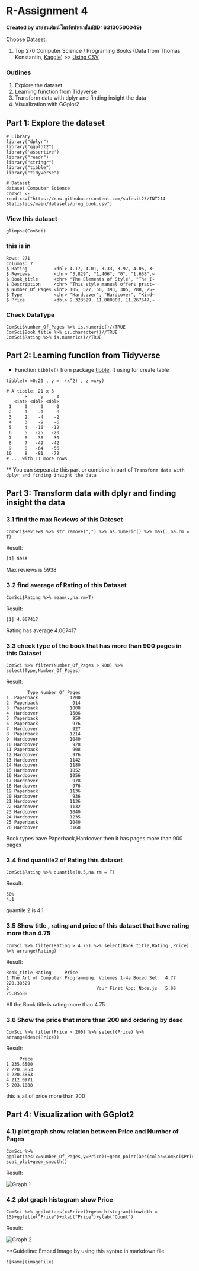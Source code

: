 # R-Assignment 4

**Created by นาย ธนพัฒน์ ไตรรัตน์พนาสันต์(ID: 63130500049)**

Choose Dataset:
1. Top 270 Computer Science / Programing Books (Data from Thomas Konstantin, [Kaggle](https://www.kaggle.com/thomaskonstantin/top-270-rated-computer-science-programing-books)) >> [Using CSV](https://raw.githubusercontent.com/safesit23/INT214-Statistics/main/datasets/prog_book.csv)


### Outlines
1. Explore the dataset
2. Learning function from Tidyverse
3. Transform data with dplyr and finding insight the data
4. Visualization with GGplot2

## Part 1: Explore the dataset

```
# Library
library("dplyr")
library("ggplot2")
library('assertive')
library("readr")
library("stringr")
library("tibble")
library("tidyverse")

# Dataset
dataset Computer Science
ComSci <- read.csv("https://raw.githubusercontent.com/safesit23/INT214-Statistics/main/datasets/prog_book.csv")
```

### View this dataset 

```
glimpse(ComSci)
```

### this is in 

```
Rows: 271
Columns: 7
$ Rating          <dbl> 4.17, 4.01, 3.33, 3.97, 4.06, 3~
$ Reviews         <chr> "3,829", "1,406", "0", "1,658",~
$ Book_title      <chr> "The Elements of Style", "The I~
$ Description     <chr> "This style manual offers pract~
$ Number_Of_Pages <int> 105, 527, 50, 393, 305, 288, 25~
$ Type            <chr> "Hardcover", "Hardcover", "Kind~
$ Price           <dbl> 9.323529, 11.000000, 11.267647,~
```

### Check DataType
```
ComSci$Number_Of_Pages %>% is.numeric()//TRUE
ComSci$Book_title %>% is.character()//TRUE
ComSci$Rating %>% is.numeric()//TRUE
```

## Part 2: Learning function from Tidyverse

- Function `tibble()` from package [tibble](https://tibble.tidyverse.org/). It using for create table

```
tibble(x =0:20 , y = -(x^2) , z =x+y)
```

```
# A tibble: 21 x 3
       x     y     z
   <int> <dbl> <dbl>
 1     0     0     0
 2     1    -1     0
 3     2    -4    -2
 4     3    -9    -6
 5     4   -16   -12
 6     5   -25   -20
 7     6   -36   -30
 8     7   -49   -42
 9     8   -64   -56
10     9   -81   -72
# ... with 11 more rows
```

** You can sepearate this part or combine in part of `Transform data with dplyr and finding insight the data`


## Part 3: Transform data with dplyr and finding insight the data

### 3.1 find the max Reviews of this Dateset

```
ComSci$Reviews %>% str_remove(",") %>% as.numeric() %>% max(.,na.rm = T)
```

Result:

```
[1] 5938
```
Max reviews is 5938 


### 3.2 find average of Rating of this Dataset
```
ComSci$Rating %>% mean(.,na.rm=T)
```

Result:

```
[1] 4.067417
```
Rating has average 4.067417


### 3.3 check type of the book that has more than 900 pages in this Dataset
```
ComSci %>% filter(Number_Of_Pages > 900) %>% select(Type,Number_Of_Pages)
```

Result:
```
        Type Number_Of_Pages
1  Paperback            1200
2  Paperback             914
3  Paperback            1008
4  Hardcover            1506
5  Paperback             959
6  Paperback             976
7  Hardcover             927
8  Paperback            1214
9  Hardcover            1040
10 Hardcover             928
11 Paperback             908
12 Hardcover             976
13 Hardcover            1142
14 Hardcover            1180
15 Hardcover            1052
16 Hardcover            1056
17 Hardcover             978
18 Hardcover             976
19 Paperback            1136
20 Hardcover             936
21 Hardcover            1136
22 Hardcover            1132
23 Hardcover            1040
24 Hardcover            1235
25 Paperback            1040
26 Hardcover            3168
```

Book types have Paperback,Hardcover then it has pages more than 900 pages


### 3.4 find quantile2 of Rating this dataset
```
ComSci$Rating %>% quantile(0.5,na.rm = T)
```
Result:
```
50% 
4.1 
```
quantile 2 is 4.1


### 3.5 Show title , rating and price of this dataset that have rating more than 4.75
```
ComSci %>% filter(Rating > 4.75) %>% select(Book_title,Rating ,Price) %>% arrange(Rating)
```
Result:
```
Book_title Rating     Price
1 The Art of Computer Programming, Volumes 1-4a Boxed Set   4.77 220.38529
2                                 Your First App: Node.js   5.00  25.85588
```
All the Book title is rating more than 4.75

### 3.6 Show the price that more than 200 and ordering by desc
```
ComSci %>% filter(Price > 200) %>% select(Price) %>% arrange(desc(Price))
```
Result:
```
     Price
1 235.6500
2 220.3853
3 220.3853
4 212.0971
5 203.1088
```
this is all of price more than 200

## Part 4: Visualization with GGplot2
### 4.1) plot graph show relation between Price and Number of Pages
```
ComSci %>% ggplot(aes(x=Number_Of_Pages,y=Price))+geom_point(aes(color=ComSci$Price))
scat_plot+geom_smooth()
```
Result:

![Graph 1](aGraph1.png)

### 4.2 plot graph histogram show Price
```
ComSci %>% ggplot(aes(x=Price))+geom_histogram(binwidth = 15)+ggtitle("Price")+xlab("Price")+ylab("Count")
```
Result:

![Graph 2](aGraph2.png)

**Guideline:
Embed Image by using this syntax in markdown file
````
![Name](imageFile)
````
